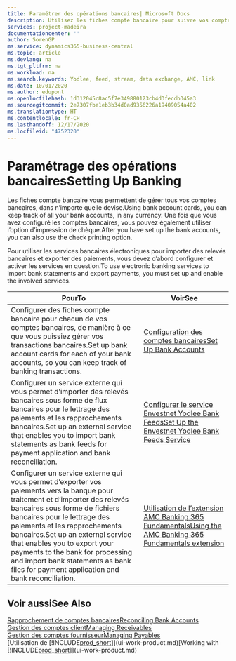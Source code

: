 ```yaml
---
title: Paramétrer des opérations bancaires| Microsoft Docs
description: Utilisez les fiches compte bancaire pour suivre vos comptes bancaires et paramétrer le flux bancaire, telles que Yodlee, pour échanger des données.
services: project-madeira
documentationcenter: ''
author: SorenGP
ms.service: dynamics365-business-central
ms.topic: article
ms.devlang: na
ms.tgt_pltfrm: na
ms.workload: na
ms.search.keywords: Yodlee, feed, stream, data exchange, AMC, link
ms.date: 10/01/2020
ms.author: edupont
ms.openlocfilehash: 1d312045c8ac5f7e349880123cb4d3fecdb345a3
ms.sourcegitcommit: 2e7307fbe1eb3b34d0ad9356226a19409054a402
ms.translationtype: HT
ms.contentlocale: fr-CH
ms.lasthandoff: 12/17/2020
ms.locfileid: "4752320"
---
```

# <a name="setting-up-banking"></a><span data-ttu-id="80768-103">Paramétrage des opérations bancaires</span><span class="sxs-lookup"><span data-stu-id="80768-103">Setting Up Banking</span></span>
<span data-ttu-id="80768-104">Les fiches compte bancaire vous permettent de gérer tous vos comptes bancaires, dans n’importe quelle devise.</span><span class="sxs-lookup"><span data-stu-id="80768-104">Using bank account cards, you can keep track of all your bank accounts, in any currency.</span></span> <span data-ttu-id="80768-105">Une fois que vous avez configuré les comptes bancaires, vous pouvez également utiliser l’option d’impression de chèque.</span><span class="sxs-lookup"><span data-stu-id="80768-105">After you have set up the bank accounts, you can also use the check printing option.</span></span>

<span data-ttu-id="80768-106">Pour utiliser les services bancaires électroniques pour importer des relevés bancaires et exporter des paiements, vous devez d’abord configurer et activer les services en question.</span><span class="sxs-lookup"><span data-stu-id="80768-106">To use electronic banking services to import bank statements and  export payments, you must set up and enable the involved services.</span></span>

| <span data-ttu-id="80768-107">Pour</span><span class="sxs-lookup"><span data-stu-id="80768-107">To</span></span> | <span data-ttu-id="80768-108">Voir</span><span class="sxs-lookup"><span data-stu-id="80768-108">See</span></span> |
| --- | --- |
| <span data-ttu-id="80768-109">Configurer des fiches compte bancaire pour chacun de vos comptes bancaires, de manière à ce que vous puissiez gérer vos transactions bancaires.</span><span class="sxs-lookup"><span data-stu-id="80768-109">Set up bank account cards for each of your bank accounts, so you can keep track of banking transactions.</span></span> |[<span data-ttu-id="80768-110">Configuration des comptes bancaires</span><span class="sxs-lookup"><span data-stu-id="80768-110">Set Up Bank Accounts</span></span>](bank-how-setup-bank-accounts.md) |
| <span data-ttu-id="80768-111">Configurer un service externe qui vous permet d’importer des relevés bancaires sous forme de flux bancaires pour le lettrage des paiements et les rapprochements bancaires.</span><span class="sxs-lookup"><span data-stu-id="80768-111">Set up an external service that enables you to import bank statements as bank feeds for payment application and bank reconciliation.</span></span> |[<span data-ttu-id="80768-112">Configurer le service Envestnet Yodlee Bank Feeds</span><span class="sxs-lookup"><span data-stu-id="80768-112">Set Up the Envestnet Yodlee Bank Feeds Service</span></span>](bank-how-setup-bank-statement-service.md) |
| <span data-ttu-id="80768-113">Configurer un service externe qui vous permet d’exporter vos paiements vers la banque pour traitement et d’importer des relevés bancaires sous forme de fichiers bancaires pour le lettrage des paiements et les rapprochements bancaires.</span><span class="sxs-lookup"><span data-stu-id="80768-113">Set up an external service that enables you to export your payments to the bank for processing  and import bank statements as bank files for payment application and bank reconciliation.</span></span> |[<span data-ttu-id="80768-114">Utilisation de l’extension AMC Banking 365 Fundamentals</span><span class="sxs-lookup"><span data-stu-id="80768-114">Using the AMC Banking 365 Fundamentals extension</span></span>](ui-extensions-amc-banking.md) |

## <a name="see-also"></a><span data-ttu-id="80768-115">Voir aussi</span><span class="sxs-lookup"><span data-stu-id="80768-115">See Also</span></span>
[<span data-ttu-id="80768-116">Rapprochement de comptes bancaires</span><span class="sxs-lookup"><span data-stu-id="80768-116">Reconciling Bank Accounts</span></span>](bank-manage-bank-accounts.md)  
[<span data-ttu-id="80768-117">Gestion des comptes client</span><span class="sxs-lookup"><span data-stu-id="80768-117">Managing Receivables</span></span>](receivables-manage-receivables.md)  
[<span data-ttu-id="80768-118">Gestion des comptes fournisseur</span><span class="sxs-lookup"><span data-stu-id="80768-118">Managing Payables</span></span>](payables-manage-payables.md)  
<span data-ttu-id="80768-119">[Utilisation de [!INCLUDE[prod_short](includes/prod_short.md)]](ui-work-product.md)</span><span class="sxs-lookup"><span data-stu-id="80768-119">[Working with [!INCLUDE[prod_short](includes/prod_short.md)]](ui-work-product.md)</span></span>
